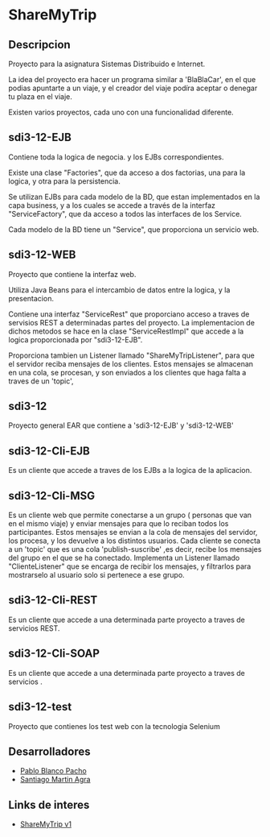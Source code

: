 # ShareMyTrip 

## Descripcion

Proyecto para la asignatura Sistemas Distribuido e Internet.

La idea del proyecto era hacer un programa similar a 'BlaBlaCar', en el que podias apuntarte a un viaje, y el creador del viaje podíra aceptar o denegar tu plaza en el viaje.

Existen varios proyectos, cada uno con una funcionalidad diferente.

## sdi3-12-EJB
Contiene toda la logica de negocia. y los EJBs correspondientes.

Existe una clase "Factories", que da acceso a dos factorias, una para la logica, y otra para la persistencia.

Se utilizan EJBs para cada modelo de la BD, que estan implementados en la capa business, y a los cuales se accede a través de la interfaz "ServiceFactory", que da acceso a todos las interfaces de los Service.

Cada modelo de la BD tiene un "Service", que proporciona un servicio web.

## sdi3-12-WEB

Proyecto que contiene la interfaz web.

Utiliza Java Beans para el intercambio de datos entre la logica, y la presentacion.

Contiene una interfaz "ServiceRest" que proporciano acceso a traves de servisios REST a determinadas partes del proyecto. La implementacion de dichos metodos se hace en la clase "ServiceRestImpl" que accede a la logica proporcionada por "sdi3-12-EJB".

Proporciona tambien un Listener llamado "ShareMyTripListener", para que el servidor reciba mensajes de los clientes. Estos mensajes se almacenan en una cola, se procesan, y son enviados a los clientes que haga falta a traves de un 'topic', 

## sdi3-12
Proyecto general EAR que contiene a 'sdi3-12-EJB' y 'sdi3-12-WEB'

## sdi3-12-Cli-EJB

Es un cliente que accede a traves de los EJBs a la logica de la aplicacion.

## sdi3-12-Cli-MSG

Es un cliente web que permite conectarse a un grupo ( personas que van en el mismo viaje) y enviar mensajes para que lo reciban todos los participantes. Estos mensajes se envian a la cola de mensajes del servidor, los procesa, y los devuelve a los distintos usuarios. 
Cada cliente se conecta a un 'topic' que es una cola 'publish-suscribe' ,es decir, recibe los mensajes del grupo en el que se ha conectado.
Implementa un Listener llamado "ClienteListener" que se encarga de recibir los mensajes, y filtrarlos para mostrarselo al usuario solo si pertenece a ese grupo.

## sdi3-12-Cli-REST

Es un cliente que accede a una determinada parte proyecto a traves de servicios REST.

## sdi3-12-Cli-SOAP

Es un cliente que accede a una determinada parte proyecto a traves de servicios .

## sdi3-12-test
Proyecto que contienes los test web con la tecnologia Selenium

## Desarrolladores

* <a href ="https://github.com/pabloblancoo">Pablo Blanco Pacho</a>
* <a href ="https://github.com/SantiMA10">Santiago Martin Agra</a>

## Links de interes
* [ShareMyTrip v1](https://github.com/SantiMA10/ShareMyTrip-v1)

